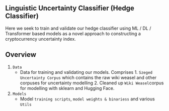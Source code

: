 ## Linguistic Uncertainty Classifier (Hedge Classifier)
Here we seek to train and validate our hedge classifier using ML / DL / Transformer based models as a novel approach to constructing a cryptocurrency uncertainty index.

## Overview
1. ```Data```
   * Data for training and validating our models. Comprises 1. ```Szeged Uncertainty Corpus``` which contains the raw wiki weasel and other corpuses for uncertainty modelling 2. Cleaned up ```Wiki Weasel```corpus for modelling with sklearn and Hugging Face.
2. ```Models```
   * Model ```training scripts```, ```model weights & binariess``` and various ```Utils```
